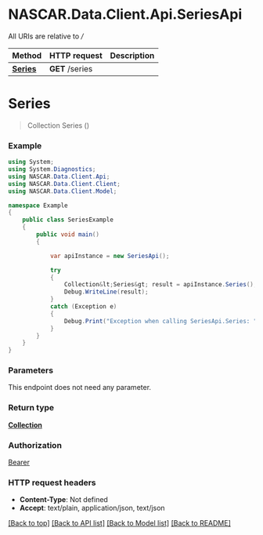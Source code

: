# NASCAR.Data.Client.Api.SeriesApi

All URIs are relative to */*

Method | HTTP request | Description
------------- | ------------- | -------------
[**Series**](SeriesApi.md#series) | **GET** /series | 

<a name="series"></a>
# **Series**
> Collection<Series> Series ()



### Example
```csharp
using System;
using System.Diagnostics;
using NASCAR.Data.Client.Api;
using NASCAR.Data.Client.Client;
using NASCAR.Data.Client.Model;

namespace Example
{
    public class SeriesExample
    {
        public void main()
        {

            var apiInstance = new SeriesApi();

            try
            {
                Collection&lt;Series&gt; result = apiInstance.Series();
                Debug.WriteLine(result);
            }
            catch (Exception e)
            {
                Debug.Print("Exception when calling SeriesApi.Series: " + e.Message );
            }
        }
    }
}
```

### Parameters
This endpoint does not need any parameter.

### Return type

[**Collection<Series>**](Series.md)

### Authorization

[Bearer](../README.md#Bearer)

### HTTP request headers

 - **Content-Type**: Not defined
 - **Accept**: text/plain, application/json, text/json

[[Back to top]](#) [[Back to API list]](../README.md#documentation-for-api-endpoints) [[Back to Model list]](../README.md#documentation-for-models) [[Back to README]](../README.md)
